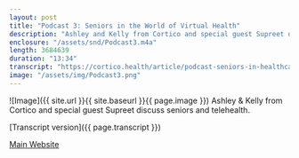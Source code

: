 ```yaml
---
layout: post
title: "Podcast 3: Seniors in the World of Virtual Health"
description: "Ashley and Kelly from Cortico and special guest Supreet discuss seniors and telehealth."
enclosure: "/assets/snd/Podcast3.m4a"
length: 3684639
duration: "13:34"
transcript: "https://cortico.health/article/podcast-seniors-in-healthcare"
image: "/assets/img/Podcast3.png"
---
```

![Image]({{ site.url }}{{ site.baseurl }}{{ page.image }})
Ashley & Kelly from Cortico and special guest Supreet discuss seniors and telehealth.

[Transcript version]({{ page.transcript }})

[Main Website](https://cortico.health)